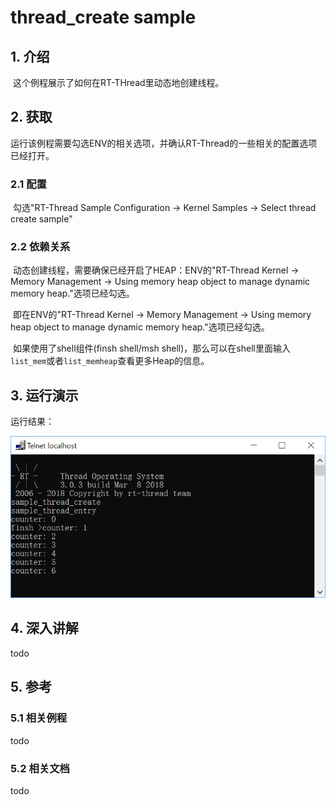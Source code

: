 # thread_create sample 

## 1. 介绍

​	这个例程展示了如何在RT-THread里动态地创建线程。

## 2. 获取

​	运行该例程需要勾选ENV的相关选项，并确认RT-Thread的一些相关的配置选项已经打开。

### 2.1 配置

​	勾选"RT-Thread Sample Configuration -> Kernel Samples -> Select thread create sample"

### 2.2 依赖关系

​	动态创建线程，需要确保已经开启了HEAP：ENV的"RT-Thread Kernel -> Memory Management -> Using memory heap object to manage dynamic memory heap."选项已经勾选。

​	即在ENV的"RT-Thread Kernel -> Memory Management -> Using memory heap object to manage dynamic memory heap."选项已经勾选。

​	如果使用了shell组件(finsh shell/msh shell)，那么可以在shell里面输入`list_mem`或者`list_memheap`查看更多Heap的信息。

## 3. 运行演示

运行结果：

![运行结果](./figura/run.png)

## 4. 深入讲解 

todo

## 5. 参考

### 5.1 相关例程

todo

### 5.2 相关文档

todo